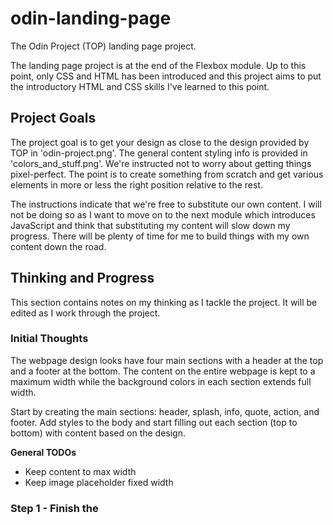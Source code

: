 # odin-landing-page
The Odin Project (TOP) landing page project.

The landing page project is at the end of the Flexbox module. Up to this point, only CSS and HTML has been introduced and this project aims to put the introductory HTML and CSS skills I've learned to this point.

<h2>Project Goals</h2>
<p>The project goal is to get your design as close to the design provided by TOP in 'odin-project.png'. The general content styling info is provided in 'colors_and_stuff.png'. We're instructed not to worry about getting things pixel-perfect. The point is to create something from scratch and get various elements in more or less the right position relative to the rest.</p>

<p>The instructions indicate that we're free to substitute our own content. I will not be doing so as I want to move on to the next module which introduces JavaScript and think that substituting my content will slow down my progress. There will be plenty of time for me to build things with my own content down the road.</p>

<h2>Thinking and Progress</h2>
<p>This section contains notes on my thinking as I tackle the project. It will be edited as I work through the project.</p>

<h3>Initial Thoughts</h3>
<p>The webpage design looks have four main sections with a header at the top and a footer at the bottom. The content on the entire webpage is kept to a maximum width while the background colors in each section extends full width.</p>

</p>Start by creating the main sections: header, splash, info, quote, action, and footer. Add styles to the body and start filling out each section (top to bottom) with content based on the design.</p>



</p><strong>General TODOs</strong></p>
<ul>
<li>Keep content to max width</li>
<li>Keep image placeholder fixed width</li>
</ul>

<h3>Step 1 - Finish the 